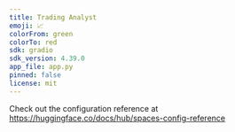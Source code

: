 ```yaml
---
title: Trading Analyst
emoji: 📈
colorFrom: green
colorTo: red
sdk: gradio
sdk_version: 4.39.0
app_file: app.py
pinned: false
license: mit
---
```


Check out the configuration reference at https://huggingface.co/docs/hub/spaces-config-reference
